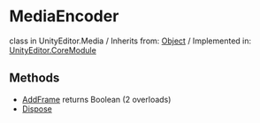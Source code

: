 # MediaEncoder
class in UnityEditor.Media
 / Inherits from: <a href="https://docs.unity3d.com/6000.0/Documentation/ScriptReference/Object.html">Object</a> / Implemented in: <a href="https://docs.unity3d.com/6000.0/Documentation/ScriptReference/UnityEditor.CoreModule.html">UnityEditor.CoreModule</a>

## Methods
- <a href="https://docs.unity3d.com/6000.0/Documentation/ScriptReference/MediaEncoder.AddFrame.html">AddFrame</a> returns Boolean (2 overloads)
- <a href="https://docs.unity3d.com/6000.0/Documentation/ScriptReference/MediaEncoder.Dispose.html">Dispose</a>
